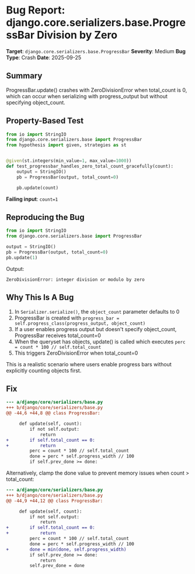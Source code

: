 # Bug Report: django.core.serializers.base.ProgressBar Division by Zero

**Target**: `django.core.serializers.base.ProgressBar`
**Severity**: Medium
**Bug Type**: Crash
**Date**: 2025-09-25

## Summary

ProgressBar.update() crashes with ZeroDivisionError when total_count is 0, which can occur when serializing with progress_output but without specifying object_count.

## Property-Based Test

```python
from io import StringIO
from django.core.serializers.base import ProgressBar
from hypothesis import given, strategies as st


@given(st.integers(min_value=1, max_value=1000))
def test_progressbar_handles_zero_total_count_gracefully(count):
    output = StringIO()
    pb = ProgressBar(output, total_count=0)

    pb.update(count)
```

**Failing input**: `count=1`

## Reproducing the Bug

```python
from io import StringIO
from django.core.serializers.base import ProgressBar

output = StringIO()
pb = ProgressBar(output, total_count=0)
pb.update(1)
```

Output:
```
ZeroDivisionError: integer division or modulo by zero
```

## Why This Is A Bug

1. In `Serializer.serialize()`, the `object_count` parameter defaults to 0
2. ProgressBar is created with `progress_bar = self.progress_class(progress_output, object_count)`
3. If a user enables progress output but doesn't specify object_count, ProgressBar receives total_count=0
4. When the queryset has objects, update() is called which executes `perc = count * 100 // self.total_count`
5. This triggers ZeroDivisionError when total_count=0

This is a realistic scenario where users enable progress bars without explicitly counting objects first.

## Fix

```diff
--- a/django/core/serializers/base.py
+++ b/django/core/serializers/base.py
@@ -44,6 +44,8 @@ class ProgressBar:

     def update(self, count):
         if not self.output:
             return
+        if self.total_count == 0:
+            return
         perc = count * 100 // self.total_count
         done = perc * self.progress_width // 100
         if self.prev_done >= done:
```

Alternatively, clamp the done value to prevent memory issues when count > total_count:

```diff
--- a/django/core/serializers/base.py
+++ b/django/core/serializers/base.py
@@ -44,9 +44,12 @@ class ProgressBar:

     def update(self, count):
         if not self.output:
             return
+        if self.total_count == 0:
+            return
         perc = count * 100 // self.total_count
         done = perc * self.progress_width // 100
+        done = min(done, self.progress_width)
         if self.prev_done >= done:
             return
         self.prev_done = done
```